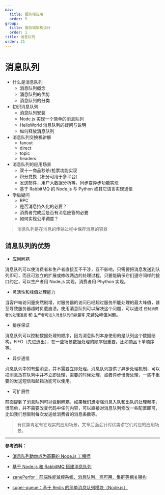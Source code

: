 ```yaml
---
nav:
  title: 服务端应用
  order: 5
group:
  title: 服务端架构设计
  order: 1
title: 消息队列
order: 21
---
```


# 消息队列

- 什么是消息队列
  - 消息队列概念
  - 消息队列的优势
  - 消息队列的分类
- 初识消息队列
  - 消息队列安装
  - Node.js 实现一个简单的消息队列
  - HelloWorld 消息队列的疑问与说明
  - 如何释放消息队列
- 消息队列交换机讲解
  - fanout
  - direct
  - topic
  - headers
- 消息队列的应用场景
  - 双十一商品秒杀/抢票功能实现
  - 积分兑换（积分可用于多平台）
  - 发送邮件，用户大数据分析等，同步变异步功能实现
  - 基于 RabbitMQ 的 Node.js 与 Python 或其它语言实现通信
- 学后疑问
  - RPC
  - 是否消息持久化的必要？
  - 消费者完成后是否有消息应答的必要
  - 如何实现公平调度？

> 消息队列是在消息的传输过程中保存消息的容器

## 消息队列的优势

- 应用解耦

消息队列可以使消费者和生产者直接互不干涉，互不影响，只需要把消息发送到队列即可，而且可独立的扩展或修改两边的处理过程，只要能确保它们遵守同样的接口约定，可以生产者用 Node.js 实现，消费者用 Phython 实现。

- 灵活性和峰值处理能力

当客户端访问量突然剧增，对服务器的访问已经超过服务所能处理的最大峰值，甚至导致服务器超时负载崩溃，使用消息队列可以解决这个问题，可以通过 `控制消费者的处理速度` 和 `生产者可进入消息队列的数量等` 来避免峰值问题。

- 排序保证

消息队列可以控制数据处理的顺序，因为消息队列本身使用的是队列这个数据结构，FIFO（先进选出），在一些场景数据处理的顺序很重要，比如商品下单顺序等。

- 异步通信

消息队列中的有些消息，并不需要立即处理，消息队列提供了异步处理机制，可以把消息放在队列中并不立即处理，需要的时候处理，或者异步慢慢处理，一些不重要的发送短信和邮箱功能可以使用。

- 可扩展性

前面提到了消息队列可以做到解耦，如果我们想增强消息入队和出队的处理频率，很简单，并不需要改变代码中任何内容，可以直接对消息队列修改一些配置即可，比如我们想限制每次发送给消费者的消息条数等。

> 有优势肯定有它现实的应用场景，文章后面会针对优势讲它们对应的应用场景。

---

**参考资料：**

- [消息队列助你成为高薪的 Node.js 工程师](https://juejin.im/post/5dd8cd7ae51d4523501f7331)
- [基于 Node.js 和 RabbitMQ 搭建消息队列](https://www.jianshu.com/p/a4d92d0d7e19)

- [zanePerfor：前端性能监控系统、消息队列、高可用、集群等相关架构](https://github.com/wangweianger/zanePerfor)
- [super-queue：基于 Redis 的简单消息队列模块（Node.js）](https://github.com/SuperID/super-queue)
